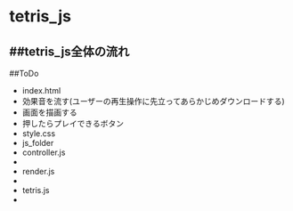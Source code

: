 # tetris_js
##tetris_js全体の流れ
 - 
##ToDo
 - index.html
  - 効果音を流す(ユーザーの再生操作に先立ってあらかじめダウンロードする)
  - 画面を描画する
  - 押したらプレイできるボタン
 - style.css
 - js_folder
  - controller.js
   - 
  - render.js
   - 
  - tetris.js
   - 
